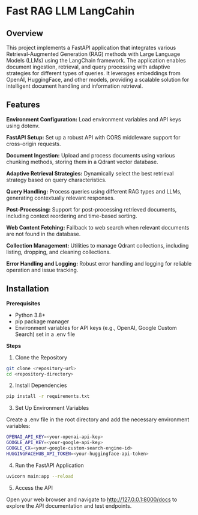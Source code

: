 # Fast RAG LLM LangCahin


## Overview

This project implements a FastAPI application that integrates various Retrieval-Augmented Generation (RAG) methods with Large Language Models (LLMs) using the LangChain framework. The application enables document ingestion, retrieval, and query processing with adaptive strategies for different types of queries. It leverages embeddings from OpenAI, HuggingFace, and other models, providing a scalable solution for intelligent document handling and information retrieval.

## Features
**Environment Configuration:** Load environment variables and API keys using dotenv.

**FastAPI Setup:** Set up a robust API with CORS middleware support for cross-origin requests.

**Document Ingestion:** Upload and process documents using various chunking methods, storing them in a Qdrant vector database.

**Adaptive Retrieval Strategies:** Dynamically select the best retrieval strategy based on query characteristics.

**Query Handling:** Process queries using different RAG types and LLMs, generating contextually relevant responses.

**Post-Processing:** Support for post-processing retrieved documents, including context reordering and time-based sorting.

**Web Content Fetching:** Fallback to web search when relevant documents are not found in the database.

**Collection Management:** Utilities to manage Qdrant collections, including listing, dropping, and cleaning collections.

**Error Handling and Logging:** Robust error handling and logging for reliable operation and issue tracking.


## Installation
**Prerequisites**
- Python 3.8+
- pip package manager
- Environment variables for API keys (e.g., OpenAI, Google Custom Search) set in a .env file
  
**Steps**

1. Clone the Repository

```bash
git clone <repository-url>
cd <repository-directory>
```

2. Install Dependencies

```bash
pip install -r requirements.txt
```
3. Set Up Environment Variables

Create a .env file in the root directory and add the necessary environment variables:

```bash
OPENAI_API_KEY=<your-openai-api-key>
GOOGLE_API_KEY=<your-google-api-key>
GOOGLE_CX=<your-google-custom-search-engine-id>
HUGGINGFACEHUB_API_TOKEN=<your-huggingface-api-token>
```

4. Run the FastAPI Application

```bash
uvicorn main:app --reload
```

5. Access the API


Open your web browser and navigate to http://127.0.0.1:8000/docs to explore the API documentation and test endpoints.

